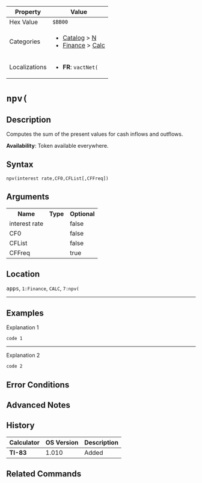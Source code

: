 | Property      | Value |
|---------------|-------|
| Hex Value     | `$BB00`|
| Categories    | <ul><li>[Catalog](../categories/Catalog.md) > [N](../categories/Catalog.md#N)</li><li>[Finance](../categories/Finance.md) > [Calc](../categories/Finance.md#Calc)</li></ul> |
| Localizations | <ul><li><b>FR</b>: `vactNet(`</li></ul> |

# `npv(`

## Description
Computes the sum of the present values for cash inflows and outflows.


<b>Availability</b>: Token available everywhere.

## Syntax
`npv(interest rate,CF0,CFList[,CFFreq])`

## Arguments
<table>
<tr><th>Name</th><th>Type</th><th>Optional</th></tr>

<tr><td>interest rate</td><td></td><td>false</td></tr>

<tr><td>CF0</td><td></td><td>false</td></tr>

<tr><td>CFList</td><td></td><td>false</td></tr>

<tr><td>CFFreq</td><td></td><td>true</td></tr>

</table>

## Location
<kbd>apps</kbd>, `1:Finance`, `CALC`, `7:npv(`
<hr>

## Examples

Explanation 1
```ti-basic
code 1
```
---
Explanation 2
```ti-basic
code 2
```

## Error Conditions


## Advanced Notes


## History
| Calculator | OS Version | Description |
|------------|------------|-------------|
| <b>TI-83</b> | 1.010 | Added

## Related Commands

    